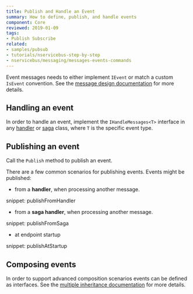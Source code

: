 ```yaml
---
title: Publish and Handle an Event
summary: How to define, publish, and handle events
component: Core
reviewed: 2019-01-09
tags:
- Publish Subscribe
related:
- samples/pubsub
- tutorials/nservicebus-step-by-step
- nservicebus/messaging/messages-events-commands
---
```


Event messages needs to either implement `IEvent` or match a custom `IsEvent` convention. See the [message design documentation](/nservicebus/messaging/messages-events-commands.md) for more details.

## Handling an event

In order to handle an event, implement the `IHandleMessages<T>` interface in any [handler](/nservicebus/handlers) or [saga](/nservicebus/sagas) class, where `T` is the specific event type.


## Publishing an event

Call the `Publish` method to publish an event.

There are a few common scenarios for publishing events. Events might be published:

- from a **handler**, when processing another message.

snippet: publishFromHandler

- from a **saga handler**, when processing another message.

snippet: publishFromSaga

- at endpoint startup

snippet: publishAtStartup


## Composing events

In order to support advanced composition scenarios events can be defined as interfaces. See the [multiple inheritance documentation](/nservicebus/messaging/messages-as-interfaces.md) for more details.